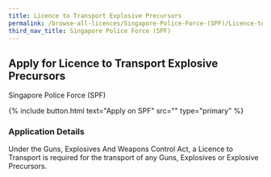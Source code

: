 ```yaml
---
title: Licence to Transport Explosive Precursors
permalink: /browse-all-licences/Singapore-Police-Force-(SPF)/Licence-to-Transport-Explosive-Precursors
third_nav_title: Singapore Police Force (SPF)
---
```


## Apply for Licence to Transport Explosive Precursors

Singapore Police Force (SPF)

{% include button.html text="Apply on SPF" src="" type="primary" %}

<H3>Application Details</H3>

Under the Guns, Explosives And Weapons Control Act, a Licence to Transport is required for the transport of any Guns, Explosives or Explosive Precursors. 

